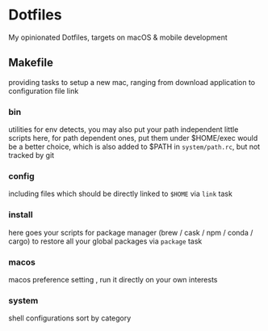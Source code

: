 # Dotfiles

My opinionated Dotfiles, targets on macOS & mobile development

## Makefile

providing tasks to setup a new mac, ranging from download application to configuration file link

### bin

utilities for env detects, you may also put your path independent little scripts here,
for path dependent ones, put them under $HOME/exec would be a better choice, which is also added to $PATH in `system/path.rc`, but not tracked by git

### config

including files which should be directly linked to `$HOME` via `link` task

### install

here goes your scripts for package manager (brew / cask / npm / conda / cargo) to restore all your global packages via `package` task

### macos

macos preference setting , run it directly on your own interests

### system

shell configurations sort by category
